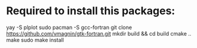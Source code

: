 # Required to install this packages:
yay -S plplot
sudo pacman -S gcc-fortran
git clone https://github.com/vmagnin/gtk-fortran.git
mkdir build && cd build
cmake ..
make
sudo make install
